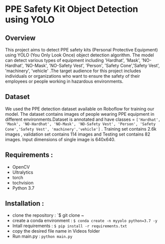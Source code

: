 # PPE Safety Kit Object Detection using YOLO


## Overview
This project aims to detect PPE safety kits (Personal Protective Equipment) using YOLO (You Only Look Once) object detection algorithm. The model can detect various types of  equipment including 'Hardhat', 'Mask', 'NO-Hardhat', 'NO-Mask', 'NO-Safety Vest', 'Person', 'Safety Cone','Safety Vest', 'machinery', 'vehicle' .The target audience for this project includes individuals or organizations who want to ensure the safety of their employees or people working in hazardous environments.


## Dataset
We used the PPE detection dataset available on Roboflow for training our model. The dataset contains images of people wearing PPE equipment in different environments.Dataset is annotated and have classes = `['Hardhat', 'Mask', 'NO-Hardhat', 'NO-Mask', 'NO-Safety Vest', 'Person', 'Safety Cone','Safety Vest', 'machinery','vehicle']` . Training set contains 2.6k images , validation set contains 114 images and Testing set contains 82 images. Input dimensions of single image is 640x640. 

## Requirements : 

- OpenCV 
- Ultralytics 
- torch 
- tochvision 
- Python 3.7 


## Installation : 

- clone the repository : `$ git clone ~
- create a conda environment : `$ conda create -n myyolo python=3.7 -y`
- Intall requirements : `$ pip install -r requirements.txt`
- copy the desired file name in Videos folder
- Run main.py : `python main.py`




